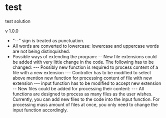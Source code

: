 # test
test solution

v 1.0.0
- "--" sign is treated as punctuation.
- All words are converted to lowercase: lowercase and uppercase words are not being distinquished.
- Possible ways of extending the program:
  -- New file extensions could be added with very little change in the code. The following has to be changed:
    --- Possibly new function is required to process content of a file with a new extension
    --- Controller has to be modified to select above mention new function for processing content of file with new extension
    --- input function has to be modified to accept new extension
  -- New files could be added for processing their content:
    --- All functions are designed to process as many files as the user wishes. Currently, you can add new files to the code into the             input function. For processing mass amount of files at once, you only need to change the input function accordingly.
